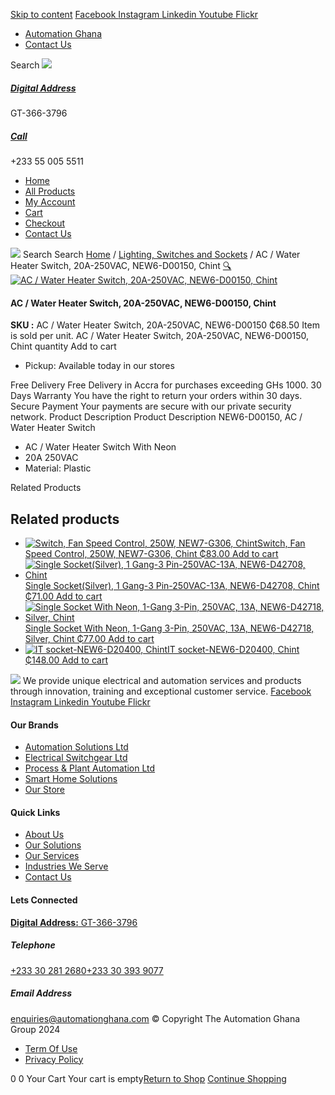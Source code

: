 [Skip to content](https://store.automationghana.com/product/ac-water-heater-switch-new6-d00150-chint/#content)
[ Facebook ](https://www.facebook.com/automationgh/) [ Instagram ](https://www.instagram.com/automationgh/) [ Linkedin ](https://www.linkedin.com/company/the-automation-ghana-limited/) [ Youtube ](https://www.youtube.com/channel/UCurrRDUSm5oIW39VXjn1u0w) [ Flickr ](https://www.flickr.com/photos/181794037@N07/)
  * [ Automation Ghana ](https://automationghana.com)
  * [ Contact Us ](https://store.automationghana.com/contact/)


Search
[ ![](https://store.automationghana.com/wp-content/uploads/2024/04/Website-TAGG-Logo-BLUE.png) ](https://store.automationghana.com/)
[ ](https://maps.app.goo.gl/m4xeaagWCNbLk4jM6)
#####  [ Digital Address ](https://maps.app.goo.gl/m4xeaagWCNbLk4jM6)
GT-366-3796 
[ ](tel:+233550055511)
#####  [ Call ](tel:+233550055511)
+233 55 005 5511 
  * [Home](https://store.automationghana.com/)
  * [All Products](https://store.automationghana.com/shop/)
  * [My Account](https://store.automationghana.com/my-account/)
  * [Cart](https://store.automationghana.com/cart/)
  * [Checkout](https://store.automationghana.com/checkout/)
  * [Contact Us](https://store.automationghana.com/contact/)


[![](https://store.automationghana.com/wp-content/uploads/2024/04/AutomationGhana_logo_white.png)](https://store.automationghana.com)
Search
Search
[Home](https://store.automationghana.com) / [Lighting, Switches and Sockets](https://store.automationghana.com/product-category/lighting-switches-and-sockets/) / AC / Water Heater Switch, 20A-250VAC, NEW6-D00150, Chint
[🔍](https://store.automationghana.com/product/ac-water-heater-switch-new6-d00150-chint/)
[![AC / Water Heater Switch, 20A-250VAC, NEW6-D00150, Chint](https://store.automationghana.com/wp-content/uploads/2020/04/ac-water-heater.jpg)](https://store.automationghana.com/wp-content/uploads/2020/04/ac-water-heater.jpg)
####  AC / Water Heater Switch, 20A-250VAC, NEW6-D00150, Chint 
**SKU :** AC / Water Heater Switch, 20A-250VAC, NEW6-D00150 
₵68.50
Item is sold per unit.
AC / Water Heater Switch, 20A-250VAC, NEW6-D00150, Chint quantity
Add to cart
  * Pickup: Available today in our stores


Free Delivery 
Free Delivery in Accra for purchases exceeding GHs 1000. 
30 Days Warranty 
You have the right to return your orders within 30 days. 
Secure Payment 
Your payments are secure with our private security network. 
Product Description
Product Description
NEW6-D00150, AC / Water Heater Switch 
  * AC / Water Heater Switch With Neon
  * 20A 250VAC
  * Material: Plastic


Related Products 
## Related products
  * [![Switch, Fan Speed Control, 250W, NEW7-G306, Chint](https://store.automationghana.com/wp-content/uploads/2020/04/fan-speed-300x300.jpg)Switch, Fan Speed Control, 250W, NEW7-G306, Chint ₵83.00 ](https://store.automationghana.com/product/switch-new7-g306-chint/)
[Add to cart](https://store.automationghana.com/product/ac-water-heater-switch-new6-d00150-chint/?add-to-cart=1538)
  * [![Single Socket\(Silver\), 1 Gang-3 Pin-250VAC-13A, NEW6-D42708, Chint](https://store.automationghana.com/wp-content/uploads/2020/04/1-gang-silver-socket-300x300.jpg)Single Socket(Silver), 1 Gang-3 Pin-250VAC-13A, NEW6-D42708, Chint ₵71.00 ](https://store.automationghana.com/product/single-socket-new6-d42708-chint/)
[Add to cart](https://store.automationghana.com/product/ac-water-heater-switch-new6-d00150-chint/?add-to-cart=1528)
  * [![Single Socket With Neon, 1-Gang 3-Pin, 250VAC, 13A, NEW6-D42718, Silver, Chint](https://store.automationghana.com/wp-content/uploads/2020/04/1-gang-silver-socket-300x300.jpg)Single Socket With Neon, 1-Gang 3-Pin, 250VAC, 13A, NEW6-D42718, Silver, Chint ₵77.00 ](https://store.automationghana.com/product/single-socket-new6-d42718-chint/)
[Add to cart](https://store.automationghana.com/product/ac-water-heater-switch-new6-d00150-chint/?add-to-cart=1530)
  * [![IT socket-NEW6-D20400, Chint](https://store.automationghana.com/wp-content/uploads/2020/04/DATA-Socket-1-1-300x300.jpg)IT socket-NEW6-D20400, Chint ₵148.00 ](https://store.automationghana.com/product/it-socket-new6-d20400-chint/)
[Add to cart](https://store.automationghana.com/product/ac-water-heater-switch-new6-d00150-chint/?add-to-cart=1517)


![](https://store.automationghana.com/wp-content/uploads/2024/04/AutomationGhana_logo_white.png)
We provide unique electrical and automation services and products through innovation, training and exceptional customer service.
[ Facebook ](https://www.facebook.com/automationgh/) [ Instagram ](https://www.instagram.com/automationgh/) [ Linkedin ](https://www.linkedin.com/company/the-automation-ghana-limited/) [ Youtube ](https://www.youtube.com/channel/UCurrRDUSm5oIW39VXjn1u0w) [ Flickr ](https://www.flickr.com/photos/181794037@N07/)
#### Our Brands
  * [ Automation Solutions Ltd ](https://store.automationghana.com/product/ac-water-heater-switch-new6-d00150-chint/)
  * [ Electrical Switchgear Ltd ](https://store.automationghana.com/product/ac-water-heater-switch-new6-d00150-chint/)
  * [ Process & Plant Automation Ltd ](https://store.automationghana.com/product/ac-water-heater-switch-new6-d00150-chint/)
  * [ Smart Home Solutions ](https://store.automationghana.com/product/ac-water-heater-switch-new6-d00150-chint/)
  * [ Our Store ](https://store.automationghana.com/product/ac-water-heater-switch-new6-d00150-chint/)


#### Quick Links
  * [ About Us ](https://store.automationghana.com/product/ac-water-heater-switch-new6-d00150-chint/)
  * [ Our Solutions ](https://store.automationghana.com/product/ac-water-heater-switch-new6-d00150-chint/)
  * [ Our Services ](https://store.automationghana.com/product/ac-water-heater-switch-new6-d00150-chint/)
  * [ Industries We Serve ](https://store.automationghana.com/product/ac-water-heater-switch-new6-d00150-chint/)
  * [ Contact Us ](https://store.automationghana.com/product/ac-water-heater-switch-new6-d00150-chint/)


#### Lets Connected
[**Digital Address:** GT-366-3796](https://maps.app.goo.gl/m4xeaagWCNbLk4jM6)
#####  Telephone 
[ +233 30 281 2680](tel:+233302812680)[+233 30 393 9077](https://store.automationghana.com/product/ac-water-heater-switch-new6-d00150-chint/+233303939077)
#####  Email Address 
enquiries@automationghana.com 
© Copyright The Automation Ghana Group 2024
  * [ Term Of Use ](https://store.automationghana.com/product/ac-water-heater-switch-new6-d00150-chint/)
  * [ Privacy Policy ](https://store.automationghana.com/product/ac-water-heater-switch-new6-d00150-chint/)


0
0
Your Cart
Your cart is empty[Return to Shop](https://store.automationghana.com/shop/)
[Continue Shopping](https://store.automationghana.com/product/ac-water-heater-switch-new6-d00150-chint/)
